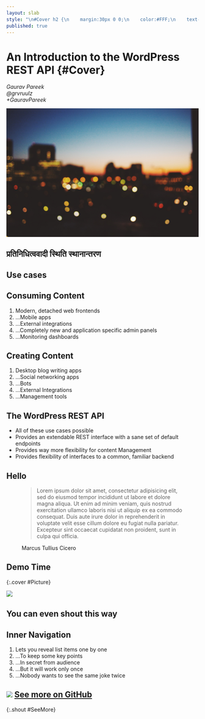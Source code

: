 ```yaml
---
layout: slab
style: "\n#Cover h2 {\n    margin:30px 0 0;\n    color:#FFF;\n    text-align:center;\n    font-size:70px;\n    }\n#Cover p {\n    margin:10px 0 0;\n    text-align:center;\n    color:#FFF;\n    font-style:italic;\n    font-size:20px;\n    }\n    #Cover p a {\n        color:#FFF;\n        }\n#Picture h2 {\n    color:#FFF;\n    }\n#SeeMore h2 {\n    font-size:100px\n    }\n#SeeMore img {\n    width:0.72em;\n    height:0.72em;\n    }\n"
published: true
---
```



# An Introduction to the WordPress REST API {#Cover}

*Gaurav Pareek*  
*@grvruulz*  
*+GauravPareek*

![](pictures/cover.jpg)
<!-- photo by Oliur Rahman, http://photos.oliur.com/ -->


## **प्रतिनिधित्ववादी स्थिति स्थानान्तरण**


## **Use cases**

## Consuming Content

1. Modern, detached web frontends
2. …Mobile apps
3. …External integrations
4. …Completely new and application specific admin panels
5. …Monitoring dashboards


## Creating Content

1. Desktop blog writing apps
2. …Social networking apps
3. …Bots
4. …External Integrations
5. …Management tools


## The WordPress REST API
- All of these use cases possible
- Provides an extendable REST interface with a sane set of default endpoints
- Provides way more flexibility for content Management
- Provides flexibility of interfaces to a common, familiar backend

## Hello

<figure markdown="1">

> Lorem ipsum dolor sit amet, consectetur adipisicing elit, sed do eiusmod tempor incididunt ut labore et dolore magna aliqua. Ut enim ad minim veniam, quis nostrud exercitation ullamco laboris nisi ut aliquip ex ea commodo consequat. Duis aute irure dolor in reprehenderit in voluptate velit esse cillum dolore eu fugiat nulla pariatur. Excepteur sint occaecat cupidatat non proident, sunt in culpa qui officia.

<figcaption>Marcus Tullius Cicero</figcaption>
</figure>

## **Demo Time**  
{:.cover #Picture}

![](pictures/picture.jpg)
<!-- photo by John Carey, fiftyfootshadows.net -->

## **You can even shout this way**

## Inner Navigation

1. Lets you reveal list items one by one
2. …To keep some key points
3. …In secret from audience
4. …But it will work only once
5. …Nobody wants to see the same joke twice

## ![](http://shwr.me/pictures/logo.svg) [See more on GitHub](https://github.com/shower/shower/)
{:.shout #SeeMore}
